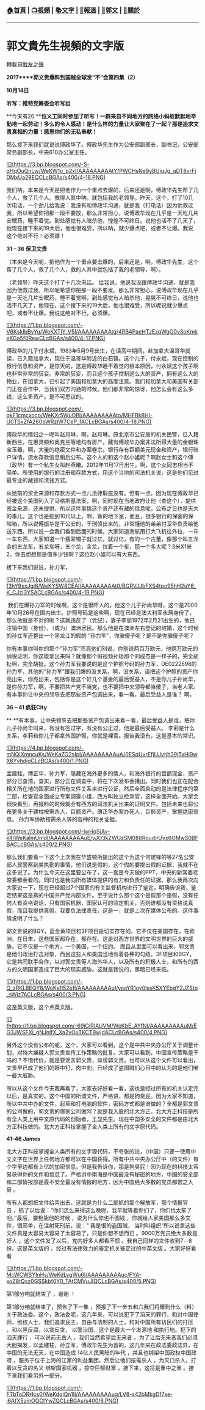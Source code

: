 ###  [:house:首頁](https://github.com/ourhimalayas/home) | [:tv:視頻](https://github.com/ourhimalayas/videos) | [:books:文字](https://github.com/ourhimalayas/txt) | [:newspaper:報道](https://github.com/ourhimalayas/news) | [:eagle:郭文](https://github.com/ourhimalayas/guomedia) | [:pray:關於](https://github.com/ourhimalayas/home/tree/master/about)
---
# 郭文貴先生視頻的文字版
轉載自[戰友之聲](http://littleantvoice.blogspot.com)

**2017****郭文贵爆料到国贼全球发“不”会第四集（2）**

**10****月14****日**

**听写：推特党筹委会听写组**



**今天有20&nbsp;****位义工同时参加了听写！一群来自不同地方的网络小蚂蚁默默地辛勤地一起劳动！多么的令人感动！是什么样的力量让大家聚在了一起？那是追求文贵真相的力量！感恩你们的无私奉献！**



那么接下来我们就说说傅政华了。傅政华先生作为公安部副部长，副书记，公安部常务副部长，中央610办公室主任。



[!\[\](https://3.bp.blogspot.com/-S-qHqOuQnLw/WeKW1o_p2xI/AAAAAAAAAtY/PWCHsNe9yBUiqJg_qDT8vrFiDMxUa29EQCLcBGAs/s400/4-16.PNG)](https://3.bp.blogspot.com/-S-qHqOuQnLw/WeKW1o_p2xI/AAAAAAAAAtY/PWCHsNe9yBUiqJg_qDT8vrFiDMxUa29EQCLcBGAs/s1600/4-16.PNG)



我们呐，本来是今天是把他作为一个重点去爆的，后来还是啊，傅政华先生帮了几个人，救了几个人。救得人其中呐，就包括我的老领导。昨天，这个，打了10几次电话，一个劲儿给我说：我没有和傅政华沟通，就是我（打电话）因为他救过我，所以希望你把那一段不要放，那么非常担心，说傅政华现在几乎是一天吃几片安眠药，睡不着觉。到处感觉有人暗杀他，惶惶不可终日。说他也活不了几天了，他现在接下来的19大后，他也很难受，所以呐，就少爆点吧，或者不让爆。我说这个绝对不行！必须爆！







**31 – 36&nbsp;保卫文贵**



（本来是今天呢，把他作为一个重点要去爆的，后来还是，啊，傅政华先生，这个帮了几个人，救了几个人，救的人其中就包括了我的老领导，啊）。

（老领导）昨天这个打了十几次电话。 给我说，他说我没跟傅政华沟通，就是我因为他救过我，所以呢希望你把那一段不要发。那么非常担心，说傅政华现在几乎是一天吃几片安眠药，睡不着觉啊，到处感觉有人暗杀他，晃晃不可终日，说他也活不几天了，他现在，这个接下来的19大后，他也很难受，所以呢说就少爆点吧，或者不让爆。我说这绝对不行，必须爆。



[!\[\](https://1.bp.blogspot.com/-V6KskIbBvYg/WeKXTIY_V5I/AAAAAAAAAtg/4RB4PaeHTzEzqWgO0y3oKmkeKGa5f0RewCLcBGAs/s400/4-17.PNG)](https://1.bp.blogspot.com/-V6KskIbBvYg/WeKXTIY_V5I/AAAAAAAAAtg/4RB4PaeHTzEzqWgO0y3oKmkeKGa5f0RewCLcBGAs/s1600/4-17.PNG)



傅政华的儿子付永斌，1983年5月9号出生，在读高中期间，赴加拿大温哥华就读，已入籍加拿大，现住于温哥华附近的白石镇。这个儿子，付永斌，现在控制的银行信息和资产，是惊天的，这是傅政华睡不着觉的根本原因，付永斌这个孩子啊也非常非常的狂妄。非常的狂妄，而且这个孩子控制这么大的资产，拥有这么大的物业，在加拿大，已引起了美国和加拿大的高度注意。我们和加拿大和美国有关部门正在合作中，当我们双方沟通的时候。他们都非常的惊讶，他怎么会有这么多钱，这么多资产。是不可思议的。



[!\[\](https://3.bp.blogspot.com/-qkF1cmcxoco/WeKXr5WuOBI/AAAAAAAAAto/MHFBk8HI-U0TSxZfA260bWRzlW7CeP_fACLcBGAs/s400/4-18.PNG)](https://3.bp.blogspot.com/-qkF1cmcxoco/WeKXr5WuOBI/AAAAAAAAAto/MHFBk8HI-U0TSxZfA260bWRzlW7CeP_fACLcBGAs/s1600/4-18.PNG)





傅政华的情妇之一呢叫赵月琳，啊，赵月琳。原北京市公安局的机关民警，已入籍新西兰，在惠灵顿和奥克兰等地均有房产。藏有傅政华办案非法所得大量的金银珠宝玉器，啊，大量的绝密文件和办案卷宗。银行存有巨额美元现金和资产，银行账户详情，流水存款信息稍后公布。这个人的和这个赵小姐呢？啊赵女士和这个傅（政华）有一个私生女叫赵燕曦。2012年11月17日出生。啊，这个女同志相当不简单。所使用的银行的注册和存款方式，用这个当地的司法机关说，这是他们见过最专业的藏钱和洗钱方式。



从她前的资金来源和存款方式一点儿法律瑕疵没有。但有一点，因为现在傅政华已经被这个美国列入了马格斯基法案，啊，同时现在当地政府让他（查这个），提供资金来源，还未提供，所以这件事情这个资产还有藏的信息呢，公布之日也是天大的事儿，这个也是挖到10尺以上，啊，新的地下室，而且，很多银行的保密的保险箱，所以说傅振华是干公安的，干刑侦出来的，非常懂他的弟弟付卫华负责给他送东西。所以说一会我们看到后面的时候，大家知道海航用打大飞机往外拉，一车一车东西，大家知道一个翡翠镯子就过亿，就过亿，有的一个古董，像那个叫五龙金的五龙车，五龙车呀，五个龙，金龙，拉着一个车，那一个多大呢？3米X1米2。你去想想那是值多少钱啊？这位赵小姐可以有大东西。



接下来我们说说，孙力军，



[!\[\](https://1.bp.blogspot.com/-f3hY9xxJgi8/WeKYSW8CEAI/AAAAAAAAAt0/BGRVJJbFXS4tpo95hH2uY6_K_CJzI3YSACLcBGAs/s400/4-19.PNG)](https://1.bp.blogspot.com/-f3hY9xxJgi8/WeKYSW8CEAI/AAAAAAAAAt0/BGRVJJbFXS4tpo95hH2uY6_K_CJzI3YSACLcBGAs/s1600/4-19.PNG)



&nbsp;我们在爆孙力军的时候啊，这个是很吓人的，他这个儿子孙尚华呀，这个是2000年10月26号在国内出生。护照号码是这些啊，现在已经是澳大利亚永居身份了，那么他就是不对的啦？这就违反了（党纪），妻子李丽1972年2月21出生的，他已注销中国（身份），（成为）澳洲居民。那么他是在澳洲左右登记的结婚，这个时候的孙立军还整出一个黑龙江的假的 “孙力军”，你骗傻子呢？是不是你骗傻子呢？



你有本事你叫你的那个“孙力军”亮亮他们别说，你别说两百万欧元，他俩万欧元的纳税证明，你这能拿出来吗？就像那个假视频孙瑶那个刘成杰是一样子的，完全胡扯啊，完全胡扯。这个孙力军我要说的是这个护照号码的孙力军，DE0222698的孙力军，其他的“孙力军”跟我们爆的没关系，啊，没关系，请把这个护照的资产你亮出来，你亮出来，包括你是这个好几个基金的最后受益人，不是你儿子孙尚华，是你孙力军，啊，不要把共产党不当党，也不要把中央领导都当傻子，当老人家。有本事你让中央的领导去把那些资产包调出来，看一看，最后受益人是谁？ 啊。









**36 – 41&nbsp;疯狂City**



**&nbsp;**有本事，让中央领导去把那些资产包调出来看一看，最后受益人是谁，把你儿子孙尚华叫来，有没有签过字，有没有公正过，他是最后受益人。&nbsp;李莉是什么关系，李莉和你儿子都拿外国护照，你就是裸官。报告我没有，这是基本的常识。











[!\[\](https://4.bp.blogspot.com/-mNQIXmncuKs/WeKaZO2sIpI/AAAAAAAAAuA/0ESqUvrEfjUJvtjh39jTxHI9wX6YyhdjgCLcBGAs/s400/1.PNG)](https://4.bp.blogspot.com/-mNQIXmncuKs/WeKaZO2sIpI/AAAAAAAAAuA/0ESqUvrEfjUJvtjh39jTxHI9wX6YyhdjgCLcBGAs/s1600/1.PNG)









孟建柱，傳正华，孙力军，隐藏在海外更多的情人，和海外银行的巨额现金，资产部分已查清，查实，部分正在调查中，将在下次发布会播出。同时我们也正在配合相关所在地的国家进行所有文件关系来进行公证，然后全面启动的是法律程序的第二部，检查官全面成立专案调查小组，西方叫独立检测官，这样全面开始。大家会很快看到，再报料的时候就会有西方的司法机关出来的证明文件。包括未来也将公布更多关于建柱按需杀人，巨额资产。傳正华办案办死人，巨额资产，掌握绝密信息。&nbsp;孙力军协助按需杀人等的各种的相关证据。



[!\[\](https://3.bp.blogspot.com/-lwHqSjAv-k4/WeKalmUnIdI/AAAAAAAAAuE/yJO3kZWUzSM088RoudirUyx6OMwS0BFBACLcBGAs/s400/2.PNG)](https://3.bp.blogspot.com/-lwHqSjAv-k4/WeKalmUnIdI/AAAAAAAAAuE/yJO3kZWUzSM088RoudirUyx6OMwS0BFBACLcBGAs/s1600/2.PNG)









那么我们要看一下这个上次我在华盛顿所提出的这个为这个何建锋的等27名公安部人民警察到美执勤的事情，他们说是假的，这个假的要提出假的证据，我就不在这多说了。为什么今天在这里要公布了，这一套是今天做的PPT，中央的新常委老常委都会看的。同时也是我向所有媒体提供的有力和负责任的证据。那么我再次向大家说一下，现在已经超过7个国家的有关监督机构进行了鉴定，明确告诉我，鉴定结果这是真的中国共产党内部文件。至于说什么那个这个是假那个是假，没有任何人有资格说话，只有国家机器，国家认可的监定机关，否则谁都没有资格说真假，而且我提供真假，我要负法律责任，这是一，就是上次在媒体公布的。这件事情说明了什么？



郭文贵说的BGY，蓝金黄项目和3F项目是切实存在的。它不仅在美国存在，在欧洲，在日本，这些国家都存在，都存在。这是对西方世界的文明世界的巨大的威胁。它不仅是一个地方，一个美国，一个纽约。&nbsp;而且从里面可以看出来，郭文贵是他们政治打击对象，而且这些人和美国当地有着各种的勾结。3F项目和BGY，它是共同联手合作，以对郭文贵等人海外华人，以及所有的积极人士，和所有的西方的文明国家造成了巨大的现实威胁。这就是我说的，黑暗已经来临。

[!\[\](https://1.bp.blogspot.com/-Q_zRKL8EQY8/WeKa1l52efI/AAAAAAAAAuI/yeeYR1oy0jssK5XYEbgY2JZStp_sWlz7ACLcBGAs/s400/3.PNG)](https://1.bp.blogspot.com/-Q_zRKL8EQY8/WeKa1l52efI/AAAAAAAAAuI/yeeYR1oy0jssK5XYEbgY2JZStp_sWlz7ACLcBGAs/s1600/3.PNG)



这是英文版，这个点英文版。









[!\[\](https://1.bp.blogspot.com/-69iGiRIAUVM/WeKbE_AYfNI/AAAAAAAAAuM/EG3JWSFXj_gNJnlfX_Xa2vOuTKCT9wjdACLcBGAs/s400/4.PNG)](https://1.bp.blogspot.com/-69iGiRIAUVM/WeKbE_AYfNI/AAAAAAAAAuM/EG3JWSFXj_gNJnlfX_Xa2vOuTKCT9wjdACLcBGAs/s1600/4.PNG)













另外这个没有公布的呢，这个，大家可以看到，这个是中共中央办公厅关于调整计划，对特大嫌疑人郭文贵宣传工作策略的批复。大家可以看到，中国宣传策略是干吗的？不惜代价，就是要谣言郭文贵，诽谤郭文贵。也可以从这个文件可以看出，文贵早已成了他们的眼中钉，肉中刺，已经成了盗国贼们心目中的认为的是他们唯一最大威胁。



所以从这个文件今天我再看了，大家去好好看一看，这也是经过所有的机关认定完以后，是真实的。这个中国的所谓文件，严格讲，都是狗臭屁。因为大家不知道，所以中共中办的文件，起草和打电脑的软件，密码方式都是谁做的？全都是郭文贵的公司做的，郭文贵的哪家公司做阿？就是我入股的北大方正。北大方正科技是所有全人类上用中文原代码的创始者，王显先生。现在中国多安全的文件都是由北大方正科技做的。北大方正科技掌握了全人类上所有的文字原代码。







**41-46 James**

北大方正科技掌握全人类所有的文字源代码，不夸张的说，（中国）只要一使用中文文字在世界上任何地方都可以在中国获得。所有中共中央办公厅中（的文件）每个字里边都有上亿的加密信息。但是我告诉你，那是狗臭屁！因为现在的科技太容易获得你的文件和信息了。严格讲中南海是中国最没有秘密的地方，中国的安全部和二部情报部是最不安全最没有情报的地方，因为中国绝大多数的党员都恨之入骨&nbsp;。



所有人都想把文件给弄出去，这就是为什么二部抓的那个解放军，那个情报官员&nbsp;，抓了以后说：“你们怎么来得这么晚呢，我早就等着你们了，你们也太笨了吧。”最后，要枪毙他的时候&nbsp;，说为什么你也不图钱&nbsp;，你就给人家美国那么多文件，很简单，在注射死刑前，说：“&nbsp;我是恨的盗国贼，&nbsp;当时叫组织“所以说拿这些文件真是太容易太容易了太容易了，只是你想不想而已&nbsp;。9000万党员绝大多数是好人&nbsp;，这个文件发了以后，党内好多人都看不惯&nbsp;。我自己同样的文件收到7－8份。这是英文版的&nbsp;。经过有法律效力的鉴定机关鉴定过的中英文版&nbsp;。大家好好看看

[!\[\](https://1.bp.blogspot.com/-McWCWSYInHs/WeKdLygWu6I/AAAAAAAAAuc/FYA-xoZ8tQsz0GSSkbf0Y0_TAtCMVuJIQCLcBGAs/s400/5.PNG)](https://1.bp.blogspot.com/-McWCWSYInHs/WeKdLygWu6I/AAAAAAAAAuc/FYA-xoZ8tQsz0GSSkbf0Y0_TAtCMVuJIQCLcBGAs/s1600/5.PNG)







第1部分咱就结束了 ，谢谢 ！

第1部分咱就结束了，预告了下一集 ，预报了下一步五和六我们将曝到什么（料）关于政法委。这个，政法委呢，这几年来，可以说犯下了滔天的罪行，和对中国律师，维权人士，我们追求民主，自由与法制的人士，和对中国所有访民们的打压 ，和以黑反腐，以贪反贪， 以警治国，这个是最大一个发源地 和执行地。犯下的滔天罪行 ，可以说前无古人 ，我们当然希望后无来者 。为了让后无来者我们必须大胆揭发，以孟建柱，孙立军，傅政华先生为首的，这几年来在政法委政法界，在中国的无法无天，在中国造成&nbsp;14亿人民黑暗的年代 ，并且也绑架中国政权中国政府 ，服务于位于上海的江家的利益集团。然后让他们按需杀人 ，为灭口杀人，打着以反贪的名义 绑架国家机器 ，掠夺巨额财富 ，接下来，这将是重中之重 。接下来我们看另外一部分。

[!\[\](https://1.bp.blogspot.com/-FTbToDRHcs0/WeKdqiQn1II/AAAAAAAAAug/LV8-x42bMkgDf7xe-i6AfX5zmOQCIYwZQCLcBGAs/s400/6.PNG)](https://1.bp.blogspot.com/-FTbToDRHcs0/WeKdqiQn1II/AAAAAAAAAug/LV8-x42bMkgDf7xe-i6AfX5zmOQCIYwZQCLcBGAs/s1600/6.PNG)